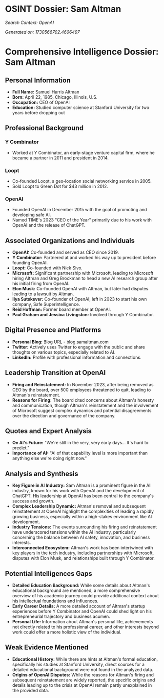 # OSINT Dossier: Sam Altman

*Search Context: OpenAI*

*Generated on: 1730566702.4606497*

# Comprehensive Intelligence Dossier: Sam Altman

## Personal Information
- **Full Name:** Samuel Harris Altman
- **Born:** April 22, 1985, Chicago, Illinois, U.S.
- **Occupation:** CEO of OpenAI
- **Education:** Studied computer science at Stanford University for two years before dropping out

## Professional Background
### Y Combinator 
- Worked at Y Combinator, an early-stage venture capital firm, where he became a partner in 2011 and president in 2014.

### Loopt
- Co-founded Loopt, a geo-location social networking service in 2005.
- Sold Loopt to Green Dot for $43 million in 2012.

### OpenAI  
- Founded OpenAI in December 2015 with the goal of promoting and developing safe AI.
- Named TIME's 2023 "CEO of the Year" primarily due to his work with OpenAI and the release of ChatGPT.

## Associated Organizations and Individuals
- **OpenAI:** Co-founded and served as CEO since 2019.
- **Y Combinator:** Partnered at and worked his way up to president before founding OpenAI.
- **Loopt:** Co-founded with Nick Sivo.
- **Microsoft:** Significant partnership with Microsoft, leading to Microsoft hiring Altman and Greg Brockman to head a new AI research group after his initial firing from OpenAI.
- **Elon Musk:** Co-founded OpenAI with Altman, but later had disputes leading to a lawsuit by Altman.
- **Ilya Sutskever:** Co-founder of OpenAI, left in 2023 to start his own company, Safe Superintelligence.
- **Reid Hoffman:** Former board member at OpenAI.
- **Paul Graham and Jessica Livingston:** Involved through Y Combinator.

## Digital Presence and Platforms
- **Personal Blog:** Blog URL - blog.samaltman.com
- **Twitter:** Actively uses Twitter to engage with the public and share thoughts on various topics, especially related to AI.
- **LinkedIn:** Profile with professional information and connections.

## Leadership Transition at OpenAI
- **Firing and Reinstatement:** In November 2023, after being removed as CEO by the board, over 500 employees threatened to quit, leading to Altman's reinstatement.
- **Reasons for Firing:** The board cited concerns about Altman's honesty and communication, though Altman's reinstatement and the involvement of Microsoft suggest complex dynamics and potential disagreements over the direction and governance of the company.

## Quotes and Expert Analysis
- **On AI's Future:** "We're still in the very, very early days... It's hard to predict."
- **Importance of AI:** "AI of that capability level is more important than anything else we're doing right now."

## Analysis and Synthesis
- **Key Figure in AI Industry:** Sam Altman is a prominent figure in the AI industry, known for his work with OpenAI and the development of ChatGPT. His leadership at OpenAI has been central to the company's success and growth.
- **Complex Leadership Dynamic:** Altman's removal and subsequent reinstatement at OpenAI highlight the complexities of leading a rapidly growing business, especially within a high-stakes environment like AI development.
- **Industry Tensions:** The events surrounding his firing and reinstatement have underscored tensions within the AI industry, particularly concerning the balance between AI safety, innovation, and business interests.
- **Interconnected Ecosystem:** Altman's work has been intertwined with key players in the tech industry, including partnerships with Microsoft, disputes with Elon Musk, and relationships built through Y Combinator.

## Potential Intelligences Gaps
- **Detailed Education Background:** While some details about Altman's educational background are mentioned, a more comprehensive overview of his academic journey could provide additional context about his intellectual foundations and influences.
- **Early Career Details:** A more detailed account of Altman's startup experiences before Y Combinator and OpenAI could shed light on his entrepreneurial trajectory and business acumen.
- **Personal Life:** Information about Altman's personal life, achievements not directly related to his professional career, and other interests beyond work could offer a more holistic view of the individual.

## Weak Evidence Mentioned
- **Educational History:** While there are hints at Altman's formal education, specifically his studies at Stanford University, direct sources for a detailed educational background were not found in the analyzed data.
- **Origins of OpenAI Disputes:** While the reasons for Altman's firing and subsequent reinstatement are widely reported, the specific origins and details leading up to the crisis at OpenAI remain partly unexplained in the provided data.